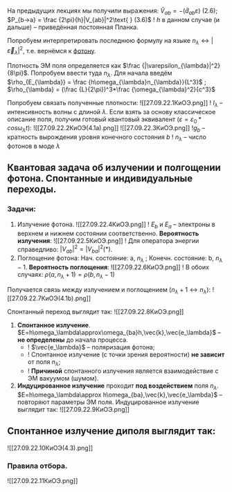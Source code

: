 На предыдущих лекциях мы получили выражения:
$\hat{V}_{ab}=-(\hat{d}_{ab}\varepsilon)\text{ } (2.6)$;
$P_{b->a} = \frac {2\pi}{h}|V_{ab}|^2\text{ } (3.6)$ ! $h$ в данном случае (и дальше) – приведённая постоянная Планка.

Попробуем интерпретировать последнюю формулу на языке $n_{\lambda}\leftrightarrow|\vec{\varepsilon}_{\lambda}|^2$, т.е. вернёмся к [фотону](Фотон).

Плотность ЭМ поля определяется как $\frac {|\varepsilon_{\lambda}|^2}{8\pi}$. Попробуем ввести туда $n_{\lambda}$.
Для начала введём $\rho_{E_{\lambda}} = \frac {h\omega_{\lambda}n_{\lambda}}{L^3}$ ; $\rho_{\lambda} = (\frac {L}{2\pi})^3*\frac {\omega_{\lambda}^2}{c^3}$

Попробуем связать полученные плотности:
![[27.09.22.1КиОЭ.png]]
! $I_{\lambda}$ – интенсивность волны с длиной $\lambda$.
Если взять за основу классическое описание поля, получим готовый квантовый эквивалент ($\varepsilon = \varepsilon_0*cos\omega_{\lambda}t$):
![[27.09.22.2КиОЭ(4.1а).png]]
![[27.09.22.3КиОЭ.png]]
!$g_b$ – кратность вырождения уровня конечного состояния $b$
! $n_{\lambda}$ – число фотонов в моде $\lambda$

## Квантовая задача об излучении и полгощении фотона. Спонтанные и индивидуальные переходы.

### Задачи:
1. Излучение фотона.
	![[27.09.22.4КиОЭ.png]]
	! $E_b$ и $E_a$ – электроны в верхнем и нижнем состоянии соответственно.
	**Вероятность излучения**:
	![[27.09.22.5КиОЭ.png]]
	! Для оператора энергии справедливо: $|V_{ab}|^2=|V_{ba}|^2 (*)$.
2. Поглощение фотона:
	Нач. состояние: a, $n_\lambda$ ; Конечн. состояние: b, $n_\lambda-1$.
	**Вероятность поглощения**:
	![[27.09.22.6КиОЭ.png]]
	! В обоих случаях: $\rho(a,n_\lambda+1)=\rho(b,n_\lambda-1)$ 

Получается связь между излучением и поглощением ($n_\lambda+1\leftrightarrow n_\lambda$):
![[27.09.22.7КиОЭ(4.1b).png]]

Спонтанный переход выглядит так:
![[27.09.22.8КиОЭ.png]]

1. **Спонтанное излучение**. $E=h\omega_\lambda\approx\omega_{ba}h,\vec{k},\vec{e_\lambda}$ – **не определены** до начала процесса. 
	- ! $\vec{e_\lambda}$ – поляризация фотона;
	- ! Спонтанное излучение (с точки зрения вероятности) **не зависит** от поля $n_\lambda$;
	- ! **Причиной** спонтанного излучения является взаимодействие с ЭМ вакуумом (шумом).
2. **Индуцированное излучение** проходит **под воздействием** поля $n_\lambda$.
	$E=h\omega_\lambda\approx h\omega_{ba},\vec{k},\vec{e_\lambda}$ – повторяют параметры ЭМ поля.
	Индуцированное излучение выглядит так:
	![[27.09.22.9КиОЭ.png]]

## Спонтанное излучение диполя выглядит так:
![[27.09.22.10КиОЭ(4.3).png]]

### Правила отбора.
![[27.09.22.11КиОЭ.png]]